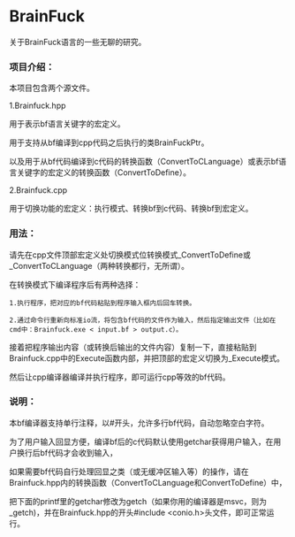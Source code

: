 # BrainFuck
关于BrainFuck语言的一些无聊的研究。

### 项目介绍：

本项目包含两个源文件。

1.Brainfuck.hpp

  用于表示bf语言关键字的宏定义。
  
  用于支持从bf编译到cpp代码之后执行的类BrainFuckPtr。
  
  以及用于从bf代码编译到c代码的转换函数（ConvertToCLanguage）或表示bf语言关键字的宏定义的转换函数（ConvertToDefine）。
  
2.Brainfuck.cpp

  用于切换功能的宏定义：执行模式、转换bf到c代码、转换bf到宏定义。

### 用法：

  请先在cpp文件顶部宏定义处切换模式位转换模式_ConvertToDefine或_ConvertToCLanguage（两种转换都行，无所谓）。
    
  在转换模式下编译程序后有两种选择：
    
    1.执行程序，把对应的bf代码粘贴到程序输入框内后回车转换。
    
    2.通过命令行重新向标准io流，将包含bf代码的文件作为输入，然后指定输出文件（比如在cmd中：Brainfuck.exe < input.bf > output.c）。
    
  接着把程序输出内容（或转换后输出的文件内容）复制一下，直接粘贴到Brainfuck.cpp中的Execute函数内部，并把顶部的宏定义切换为_Execute模式。

  然后让cpp编译器编译并执行程序，即可运行cpp等效的bf代码。

### 说明：

  本bf编译器支持单行注释，以#开头，允许多行bf代码，自动忽略空白字符。

  为了用户输入回显方便，编译bf后的c代码默认使用getchar获得用户输入，在用户换行后bf代码才会收到输入，
  
  如果需要bf代码自行处理回显之类（或无缓冲区输入等）的操作，请在Brainfuck.hpp内的转换函数（ConvertToCLanguage和ConvertToDefine）中，
  
  把下面的printf里的getchar修改为getch（如果你用的编译器是msvc，则为_getch)，并在Brainfuck.hpp的开头#include <conio.h>头文件，即可正常运行。
